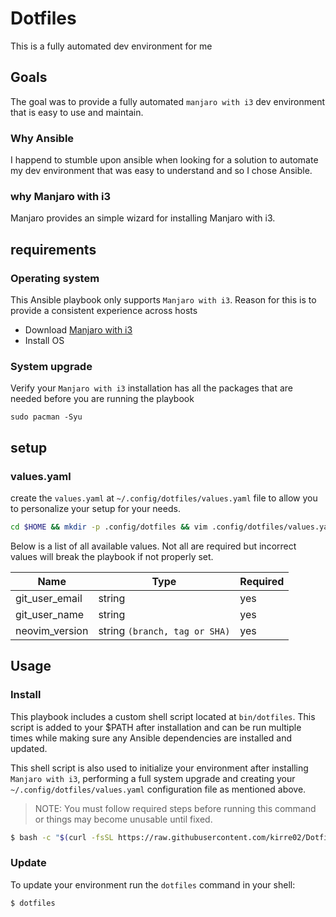 # Dotfiles

This is a fully automated dev environment for me

## Goals

The goal was to provide a fully automated `manjaro with i3` dev environment that is easy to use and maintain.

### Why Ansible

I happend to stumble upon ansible when looking for a solution to automate my dev environment that was easy to understand and so I chose Ansible.

### why Manjaro with i3

Manjaro provides an simple wizard for installing Manjaro with i3.

## requirements

### Operating system

This Ansible playbook only supports `Manjaro with i3`. Reason for this is to provide a consistent experience across hosts

- Download [Manjaro with i3](https://manjaro.org/downloads/community/i3/)
- Install OS

### System upgrade 

Verify your `Manjaro with i3` installation has all the packages that are needed before you are running the playbook

```
sudo pacman -Syu
```

## setup

### values.yaml

create the `values.yaml` at `~/.config/dotfiles/values.yaml` file to allow you to personalize your setup for your needs.

```bash
cd $HOME && mkdir -p .config/dotfiles && vim .config/dotfiles/values.yaml
```

Below is a list of all available values. Not all are required but incorrect values will break the playbook if not properly set.

| Name                  | Type                                | Required |
| --------------------- | ----------------------------------- | -------- |
| git_user_email        | string                              | yes      |
| git_user_name         | string                              | yes      |
|neovim_version         | string `(branch, tag or SHA)`       | yes      |


## Usage

### Install

This playbook includes a custom shell script located at `bin/dotfiles`. This script is added to your $PATH after installation and can be run multiple times while making sure any Ansible dependencies are installed and updated.

This shell script is also used to initialize your environment after installing `Manjaro with i3`, performing a full system upgrade and creating your `~/.config/dotfiles/values.yaml` configuration file as mentioned above.

> NOTE: You must follow required steps before running this command or things may become unusable until fixed.

```bash
$ bash -c "$(curl -fsSL https://raw.githubusercontent.com/kirre02/Dotfiles/main/bin/dotfiles)"
```

### Update

To update your environment run the `dotfiles` command in your shell:

```bash
$ dotfiles
```
